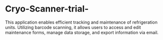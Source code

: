 # Cryo-Scanner-trial-
This application enables efficient tracking and maintenance of refrigeration units. Utilizing barcode scanning, it allows users to access and edit maintenance forms, manage data storage, and export information via email.
